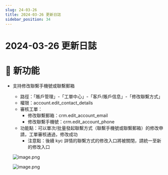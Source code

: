 ```yaml
---
slug: 24-03-26
title: 2024-03-26 更新日誌
sidebar_position: 34
---
```



# 2024-03-26 更新日誌


# 🎉 新功能

- 支持修改聯繫手機號或聯繫郵箱
    - 路徑：「賬戶管理」-「工單中心」-「客戶/賬戶信息」-「修改聯繫方式」
    - 權限：account.edit_contact_details
    - 審核工單：
        - 修改聯繫郵箱：crm.edit_account_email
        - 修改聯繫手機號：crm.edit_account_phone
    - 功能點：可以單次/批量發起聯繫方式（聯繫手機號或聯繫郵箱）的修改申請，工單審核通過，修改成功
        - 注意點：後續 kyc 詳情的聯繫方式的修改入口將被關閉，請統一至新的修改入口

    ![image.png](/assets/8629a42e666c219ce66bb21b3886045b.png)


    ![image.png](/assets/d49fd3f19420d2c7227bd5010a7d7c6e.png)

